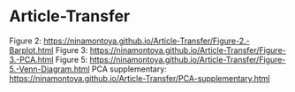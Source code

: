 # Article-Transfer

Figure 2: https://ninamontoya.github.io/Article-Transfer/Figure-2.-Barplot.html
Figure 3: https://ninamontoya.github.io/Article-Transfer/Figure-3.-PCA.html 
Figure 5: https://ninamontoya.github.io/Article-Transfer/Figure-5.-Venn-Diagram.html 
PCA supplementary: https://ninamontoya.github.io/Article-Transfer/PCA-supplementary.html
